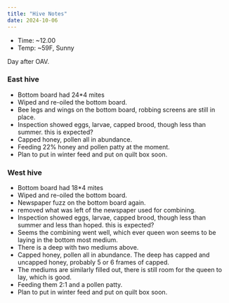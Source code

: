 ```yaml
---
title: "Hive Notes"
date: 2024-10-06
---
```


- Time: ~12.00
- Temp: ~59F, Sunny

Day after OAV.

### East hive

- Bottom board had 24*4 mites
- Wiped and re-oiled the bottom board.
- Bee legs and wings on the bottom board, robbing screens are still in place.
- Inspection showed eggs, larvae, capped brood, though less than summer. this is expected?
- Capped honey, pollen all in abundance.
- Feeding 22% honey and pollen patty at the moment.
- Plan to put in winter feed and put on quilt box soon.

### West hive

- Bottom board had 18*4 mites
- Wiped and re-oiled the bottom board.
- Newspaper fuzz on the bottom board again.
- removed what was left of the newspaper used for combining.
- Inspection showed eggs, larvae, capped brood, though less than summer and less than hoped. this is expected?
- Seems the combining went well, which ever queen won seems to be laying in the bottom most medium.
- There is a deep with two mediums above.
- Capped honey, pollen all in abundance. The deep has capped and uncapped honey, probably 5 or 6 frames of capped.
- The mediums are similarly filled out, there is still room for the queen to lay, which is good.
- Feeding them 2:1 and a pollen patty.
- Plan to put in winter feed and put on quilt box soon.



